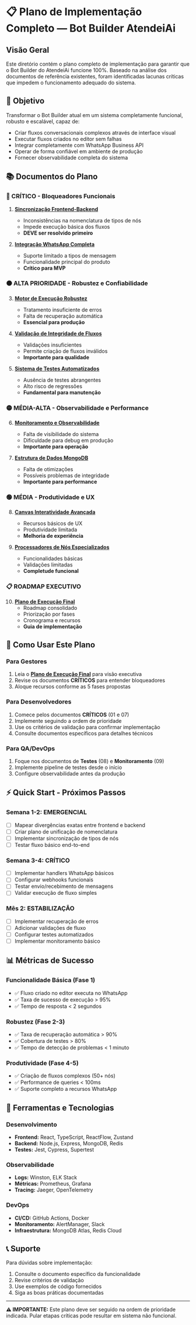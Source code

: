 # 📋 Plano de Implementação Completo — Bot Builder AtendeiAi

## Visão Geral

Este diretório contém o plano completo de implementação para garantir que o Bot Builder do AtendeiAi funcione 100%. Baseado na análise dos documentos de referência existentes, foram identificadas lacunas críticas que impedem o funcionamento adequado do sistema.

## 🎯 Objetivo

Transformar o Bot Builder atual em um sistema completamente funcional, robusto e escalável, capaz de:
- Criar fluxos conversacionais complexos através de interface visual
- Executar fluxos criados no editor sem falhas
- Integrar completamente com WhatsApp Business API
- Operar de forma confiável em ambiente de produção
- Fornecer observabilidade completa do sistema

## 📚 Documentos do Plano

### 🔴 CRÍTICO - Bloqueadores Funcionais
1. **[Sincronização Frontend-Backend](01_sincronizacao_frontend_backend.md)**
   - Inconsistências na nomenclatura de tipos de nós
   - Impede execução básica dos fluxos
   - **DEVE ser resolvido primeiro**

2. **[Integração WhatsApp Completa](07_integracao_whatsapp_completa.md)**
   - Suporte limitado a tipos de mensagem
   - Funcionalidade principal do produto
   - **Crítico para MVP**

### 🟠 ALTA PRIORIDADE - Robustez e Confiabilidade
3. **[Motor de Execução Robustez](03_motor_execucao_robustez.md)**
   - Tratamento insuficiente de erros
   - Falta de recuperação automática
   - **Essencial para produção**

4. **[Validação de Integridade de Fluxos](02_validacao_integridade_fluxos.md)**
   - Validações insuficientes
   - Permite criação de fluxos inválidos
   - **Importante para qualidade**

5. **[Sistema de Testes Automatizados](08_sistema_testes_automatizados.md)**
   - Ausência de testes abrangentes
   - Alto risco de regressões
   - **Fundamental para manutenção**

### 🟡 MÉDIA-ALTA - Observabilidade e Performance
6. **[Monitoramento e Observabilidade](09_monitoramento_observabilidade.md)**
   - Falta de visibilidade do sistema
   - Dificuldade para debug em produção
   - **Importante para operação**

7. **[Estrutura de Dados MongoDB](04_estrutura_dados_mongodb.md)**
   - Falta de otimizações
   - Possíveis problemas de integridade
   - **Importante para performance**

### 🟢 MÉDIA - Produtividade e UX
8. **[Canvas Interatividade Avançada](05_canvas_interatividade_avancada.md)**
   - Recursos básicos de UX
   - Produtividade limitada
   - **Melhoria de experiência**

9. **[Processadores de Nós Especializados](06_processadores_nos_especializados.md)**
   - Funcionalidades básicas
   - Validações limitadas
   - **Completude funcional**

### 📋 ROADMAP EXECUTIVO
10. **[Plano de Execução Final](10_plano_execucao_final.md)**
    - Roadmap consolidado
    - Priorização por fases
    - Cronograma e recursos
    - **Guia de implementação**

## 🚀 Como Usar Este Plano

### Para Gestores
1. Leia o **[Plano de Execução Final](10_plano_execucao_final.md)** para visão executiva
2. Revise os documentos **CRÍTICOS** para entender bloqueadores
3. Aloque recursos conforme as 5 fases propostas

### Para Desenvolvedores
1. Comece pelos documentos **CRÍTICOS** (01 e 07)
2. Implemente seguindo a ordem de prioridade
3. Use os critérios de validação para confirmar implementação
4. Consulte documentos específicos para detalhes técnicos

### Para QA/DevOps
1. Foque nos documentos de **Testes** (08) e **Monitoramento** (09)
2. Implemente pipeline de testes desde o início
3. Configure observabilidade antes da produção

## ⚡ Quick Start - Próximos Passos

### Semana 1-2: EMERGENCIAL
- [ ] Mapear divergências exatas entre frontend e backend
- [ ] Criar plano de unificação de nomenclatura
- [ ] Implementar sincronização de tipos de nós
- [ ] Testar fluxo básico end-to-end

### Semana 3-4: CRÍTICO
- [ ] Implementar handlers WhatsApp básicos
- [ ] Configurar webhooks funcionais
- [ ] Testar envio/recebimento de mensagens
- [ ] Validar execução de fluxo simples

### Mês 2: ESTABILIZAÇÃO
- [ ] Implementar recuperação de erros
- [ ] Adicionar validações de fluxo
- [ ] Configurar testes automatizados
- [ ] Implementar monitoramento básico

## 📊 Métricas de Sucesso

### Funcionalidade Básica (Fase 1)
- ✅ Fluxo criado no editor executa no WhatsApp
- ✅ Taxa de sucesso de execução > 95%
- ✅ Tempo de resposta < 2 segundos

### Robustez (Fase 2-3)
- ✅ Taxa de recuperação automática > 90%
- ✅ Cobertura de testes > 80%
- ✅ Tempo de detecção de problemas < 1 minuto

### Produtividade (Fase 4-5)
- ✅ Criação de fluxos complexos (50+ nós)
- ✅ Performance de queries < 100ms
- ✅ Suporte completo a recursos WhatsApp

## 🔧 Ferramentas e Tecnologias

### Desenvolvimento
- **Frontend:** React, TypeScript, ReactFlow, Zustand
- **Backend:** Node.js, Express, MongoDB, Redis
- **Testes:** Jest, Cypress, Supertest

### Observabilidade
- **Logs:** Winston, ELK Stack
- **Métricas:** Prometheus, Grafana
- **Tracing:** Jaeger, OpenTelemetry

### DevOps
- **CI/CD:** GitHub Actions, Docker
- **Monitoramento:** AlertManager, Slack
- **Infraestrutura:** MongoDB Atlas, Redis Cloud

## 📞 Suporte

Para dúvidas sobre implementação:
1. Consulte o documento específico da funcionalidade
2. Revise critérios de validação
3. Use exemplos de código fornecidos
4. Siga as boas práticas documentadas

---

**⚠️ IMPORTANTE:** Este plano deve ser seguido na ordem de prioridade indicada. Pular etapas críticas pode resultar em sistema não funcional.
